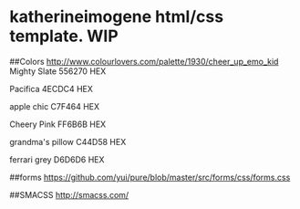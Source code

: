 # katherineimogene html/css template. WIP

##Colors
http://www.colourlovers.com/palette/1930/cheer_up_emo_kid
Mighty Slate
556270
HEX

Pacifica
4ECDC4
HEX

apple chic
C7F464
HEX

Cheery Pink
FF6B6B
HEX

grandma's pillow
C44D58
HEX

ferrari grey
D6D6D6
HEX

##forms
https://github.com/yui/pure/blob/master/src/forms/css/forms.css

##SMACSS
http://smacss.com/